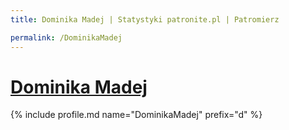 ```yaml
---
title: Dominika Madej | Statystyki patronite.pl | Patromierz

permalink: /DominikaMadej
---
```


# [Dominika Madej](https://patronite.pl/DominikaMadej)

{% include profile.md name="DominikaMadej" prefix="d" %}
